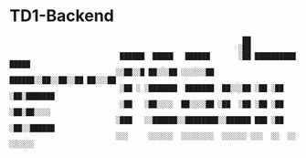 # TD1-Backend


                                                             ██                    
                                                            ░██                    
                               ██████  █████   ██████       ░██ ██████████   █████ 
                              ░░██░░█ ██░░░██ ░░░░░░██   ██████░░██░░██░░██ ██░░░██
                               ░██ ░ ░███████  ███████  ██░░░██ ░██ ░██ ░██░███████
                               ░██   ░██░░░░  ██░░░░██ ░██  ░██ ░██ ░██ ░██░██░░░░ 
                              ░███   ░░██████░░████████░░██████ ███ ░██ ░██░░██████
                              ░░░     ░░░░░░  ░░░░░░░░  ░░░░░░ ░░░  ░░  ░░  ░░░░░░ 
